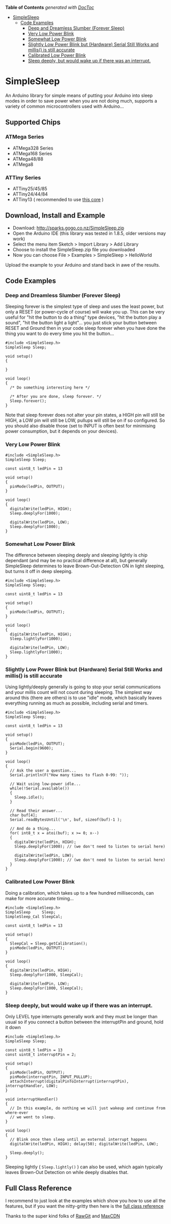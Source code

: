 <!-- START doctoc generated TOC please keep comment here to allow auto update -->
<!-- DON'T EDIT THIS SECTION, INSTEAD RE-RUN doctoc TO UPDATE -->
**Table of Contents**  *generated with [DocToc](https://github.com/thlorenz/doctoc)*

- [SimpleSleep](#simplesleep)
  - [Code Examples](#code-examples)
    - [Deep and Dreamless Slumber (Forever Sleep)](#deep-and-dreamless-slumber-forever-sleep)
    - [Very Low Power Blink](#very-low-power-blink)
    - [Somewhat Low Power Blink](#somewhat-low-power-blink)
    - [Slightly Low Power Blink but (Hardware) Serial Still Works and millis() is still accurate](#slightly-low-power-blink-but-hardware-serial-still-works-and-millis-is-still-accurate)
    - [Calibrated Low Power Blink](#calibrated-low-power-blink)
    - [Sleep deeply, but would wake up if there was an interrupt.](#sleep-deeply-but-would-wake-up-if-there-was-an-interrupt)

<!-- END doctoc generated TOC please keep comment here to allow auto update -->

# SimpleSleep

An Arduino library for simple means of putting your Arduino into sleep modes in order to save power when you are not doing much, supports a variety of common microcontrollers used with Arduino...

## Supported Chips

### ATMega Series

  * ATMega328 Series
  * ATMega168 Series
  * ATMega48/88
  * ATMega8
  
### ATTiny Series

  * ATTiny25/45/85
  * ATTiny24/44/84
  * ATTiny13 ( recommended to use [this core](https://github.com/sleemanj/optiboot/blob/master/dists/README.md#attiny13) )


## Download, Install and Example

* Download: http://sparks.gogo.co.nz/SimpleSleep.zip
* Open the Arduino IDE (this library was tested in 1.8.5, older versions may work)
* Select the menu item Sketch > Import Library > Add Library
* Choose to install the SimpleSleep.zip file you downloaded
* Now you can choose File > Examples > SimpleSleep > HelloWorld

Upload the example to your Arduino and stand back in awe of the results. 

## Code Examples

### Deep and Dreamless Slumber (Forever Sleep)

Sleeping forever is the simplest type of sleep and uses the least power, but only a RESET (or power-cycle of course) will wake you up.  This can be very useful for "hit the button to do a thing" type devices, "hit the button play a sound", "hit the button light a light"... you just stick your button between RESET and Ground then in your code sleep forever when you have done the thing you want to do every time you hit the button...

    #include <SimpleSleep.h>
    SimpleSleep Sleep; 
    
    void setup()
    {
      
    }

    void loop()
    {
      /* Do something interesting here */
      
      /* After you are done, sleep forever. */
      Sleep.forever(); 
    }
    
Note that sleep forever does not alter your pin states, a HIGH pin will still be HIGH, a LOW pin will still be LOW, pullups will still be on if so configured.  So you should also disable those (set to INPUT is often best for minimising power consumption, but it depends on your devices).

### Very Low Power Blink

    #include <SimpleSleep.h>
    SimpleSleep Sleep; 
    
    const uint8_t ledPin = 13
    
    void setup()
    {
      pinMode(ledPin, OUTPUT);
    }

    void loop()
    {
      digitalWrite(ledPin, HIGH);
      Sleep.deeplyFor(1000);
      
      digitalWrite(ledPin, LOW);
      Sleep.deeplyFor(1000);
    }

        
### Somewhat Low Power Blink

The difference between sleeping deeply and sleeping lightly is chip dependant (and may be no practical difference at all), but generally SimpleSleep determines to leave Brown-Out-Detection ON in light sleeping, but turns it off in deep sleeping.

    #include <SimpleSleep.h>
    SimpleSleep Sleep; 
    
    const uint8_t ledPin = 13
    
    void setup()
    {
      pinMode(ledPin, OUTPUT);
    }

    void loop()
    {
      digitalWrite(ledPin, HIGH);
      Sleep.lightlyFor(1000);
      
      digitalWrite(ledPin, LOW);
      Sleep.lightlyFor(1000);
    }
    
### Slightly Low Power Blink but (Hardware) Serial Still Works and millis() is still accurate

Using lightly/deeply generally is going to stop your serial communications and your millis count will not count during sleeping.  The simplest way around this (there are others) is to use "idle" mode, which basically leaves everything running as much as possible, including serial and timers.


    #include <SimpleSleep.h>
    SimpleSleep Sleep; 
    
    const uint8_t ledPin = 13
    
    void setup()
    {
      pinMode(ledPin, OUTPUT);
      Serial.begin(9600);
    }

    void loop()
    {
      // Ask the user a question...
      Serial.println(F("How many times to flash 0-99: "));
      
      // Wait using low-power idle...
      while(!Serial.available())
      {
        Sleep.idle();
      }
      
      // Read their answer...
      char buf[4];
      Serial.readBytesUntil('\n', buf, sizeof(buf)-1 );
      
      // And do a thing...
      for( int8_t x = atoi(buf); x >= 0; x--)
      {      
        digitalWrite(ledPin, HIGH);
        Sleep.deeplyFor(1000); // (we don't need to listen to serial here)
        
        digitalWrite(ledPin, LOW);
        Sleep.deeplyFor(1000); // (we don't need to listen to serial here)
      }
    }

### Calibrated Low Power Blink

Doing a calibration, which takes up to a few hundred milliseconds, can make for more 
accurate timing...


    #include <SimpleSleep.h>
    SimpleSleep     Sleep; 
    SimpleSleep_Cal SleepCal;
    
    const uint8_t ledPin = 13
    
    void setup()
    {
      SleepCal = Sleep.getCalibration();
      pinMode(ledPin, OUTPUT);
    }

    void loop()
    {
      digitalWrite(ledPin, HIGH);
      Sleep.deeplyFor(1000, SleepCal);
      
      digitalWrite(ledPin, LOW);
      Sleep.deeplyFor(1000, SleepCal);
    }
    

### Sleep deeply, but would wake up if there was an interrupt.

Only LEVEL type interrupts generally work and they must be longer than usual
so if you connect a button between the interruptPin and ground, hold it down


    #include <SimpleSleep.h>
    SimpleSleep Sleep;
    
    const uint8_t ledPin = 13
    const uint8_t interruptPin = 2;
    
    void setup()
    {
      pinMode(ledPin, OUTPUT);
      pinMode(interruptPin, INPUT_PULLUP);
      attachInterrupt(digitalPinToInterrupt(interruptPin), interruptHandler, LOW);
    }
    
    void interruptHandler()
    {
      // In this example, do nothing we will just wakeup and continue from where-ever
      // we went to sleep.
    }
    
    void loop()
    {
      // Blink once then sleep until an external interrupt happens
      digitalWrite(ledPin, HIGH); delay(50); digitalWrite(ledPin, LOW);
      
      Sleep.deeply();
    }
    
Sleeping lightly ( ` Sleep.lightly() ` ) can also be used, which again typically leaves Brown-Out Detection on while deeply disables that.


## Full Class Reference

I recommend to just look at the examples which show you how to use all the features, but if you want the nitty-gritty then here is the [full class reference](https://rawgit.com/sleemanj/SimpleSleep/54bb03e/docs/html/class_simple_sleep.html)

Thanks to the super kind folks of [RawGit](https://rawgit.com/) and [MaxCDN](http://www.maxcdn.com/)
